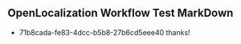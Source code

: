 ## OpenLocalization Workflow Test MarkDown
* 71b8cada-fe83-4dcc-b5b8-27b6cd5eee40 thanks!

<!--HONumber=Jul16_HO4-->


